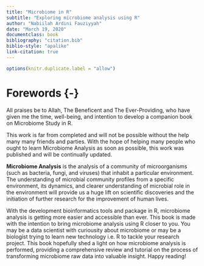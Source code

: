 ```yaml
---
title: "Microbiome in R"
subtitle: "Exploring microbiome analysis using R"
author: "Nabiilah Ardini Fauziyyah"
date: "March 19, 2020"
documentclass: book
bibliography: "citation.bib" 
biblio-style: "apalike"
link-citation: true
---
```



```r
options(knitr.duplicate.label = "allow")
```


# Forewords {-}

All praises be to Allah, The Beneficent and The Ever-Providing, who have given me the time, well-being, and intention to develop a companion book on Microbiome Study in R. 

This work is far from completed and will not be possible without the help many many friends and parties. With the hope of helping many people who ought to learn Microbiome Analysis as soon as possible, this work was published and will be continually updated.

**Microbiome Analysis** is the analysis of a community of microorganisms (such as bacteria, fungi, and viruses) that inhabit a particular environment. The understanding of microbial community profiles from a specific environment, its dynamics, and clearer understanding of microbial role in the environment will provide us a huge lift on scientific discoveries and the initiation of further research for the improvement of human lives.

With the development bioinformatics tools and package in R, microbiome analysis is getting more easier and accessible than ever. This book is made with the intention to bring microbiome analysis using R closer to you. You may be a data scientist with curiousity about microbiome or may be a biologist trying to learn new technology i.e. R to tackle your research project. This book hopefully shed a light on how microbiome analysis is performed, providing a comprehensive review and tutorial on the process of transforming microbiome raw data into valuable insight. Happy reading!

